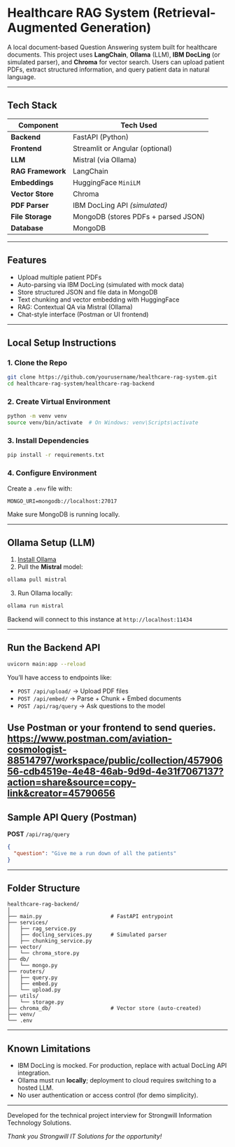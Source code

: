 
# Healthcare RAG System (Retrieval-Augmented Generation)

A local document-based Question Answering system built for healthcare documents. This project uses **LangChain**, **Ollama** (LLM), **IBM DocLing** (or simulated parser), and **Chroma** for vector search. Users can upload patient PDFs, extract structured information, and query patient data in natural language.


---

## Tech Stack

| Component           | Tech Used                               |
|---------------------|------------------------------------------|
| **Backend**         | FastAPI (Python)                         |
| **Frontend**        | Streamlit or Angular (optional)          |
| **LLM**             | Mistral (via Ollama)                     |
| **RAG Framework**   | LangChain                                |
| **Embeddings**      | HuggingFace `MiniLM`                     |
| **Vector Store**    | Chroma                                   |
| **PDF Parser**      | IBM DocLing API *(simulated)*            |
| **File Storage**    | MongoDB (stores PDFs + parsed JSON)      |
| **Database**        | MongoDB                                  |

---

## Features

- Upload multiple patient PDFs  
- Auto-parsing via IBM DocLing (simulated with mock data)  
- Store structured JSON and file data in MongoDB  
- Text chunking and vector embedding with HuggingFace  
- RAG: Contextual QA via Mistral (Ollama)  
- Chat-style interface (Postman or UI frontend)

---

## Local Setup Instructions

### 1. Clone the Repo

```bash
git clone https://github.com/yourusername/healthcare-rag-system.git
cd healthcare-rag-system/healthcare-rag-backend
```

### 2. Create Virtual Environment

```bash
python -m venv venv
source venv/bin/activate  # On Windows: venv\Scripts\activate
```

### 3. Install Dependencies

```bash
pip install -r requirements.txt
```

### 4. Configure Environment

Create a `.env` file with:

```env
MONGO_URI=mongodb://localhost:27017
```

Make sure MongoDB is running locally.

---

## Ollama Setup (LLM)

1. [Install Ollama](https://ollama.com/download)
2. Pull the **Mistral** model:

```bash
ollama pull mistral
```

3. Run Ollama locally:

```bash
ollama run mistral
```

Backend will connect to this instance at `http://localhost:11434`

---

## Run the Backend API

```bash
uvicorn main:app --reload
```

You’ll have access to endpoints like:

- `POST /api/upload/` → Upload PDF files
- `POST /api/embed/` → Parse + Chunk + Embed documents
- `POST /api/rag/query` → Ask questions to the model

Use **Postman** or your frontend to send queries.
https://www.postman.com/aviation-cosmologist-88514797/workspace/public/collection/45790656-cdb4519e-4e48-46ab-9d9d-4e31f7067137?action=share&source=copy-link&creator=45790656
---

## Sample API Query (Postman)

**POST** `/api/rag/query`

```json
{
  "question": "Give me a run down of all the patients"
}
```

---

##  Folder Structure

```
healthcare-rag-backend/
│
├── main.py                      # FastAPI entrypoint
├── services/
│   ├── rag_service.py
│   ├── docling_services.py      # Simulated parser
│   ├── chunking_service.py
├── vector/
│   └── chroma_store.py
├── db/
│   └── mongo.py
├── routers/
│   ├── query.py
│   ├── embed.py
│   └── upload.py
├── utils/
│   └── storage.py
├── chroma_db/                   # Vector store (auto-created)
├── venv/
└── .env
```

---

## Known Limitations

- IBM DocLing is mocked. For production, replace with actual DocLing API integration.
- Ollama must run **locally**; deployment to cloud requires switching to a hosted LLM.
- No user authentication or access control (for demo simplicity).

---


Developed for the technical project interview for Strongwill Information Technology Solutions.

*Thank you Strongwill IT Solutions for the opportunity!*